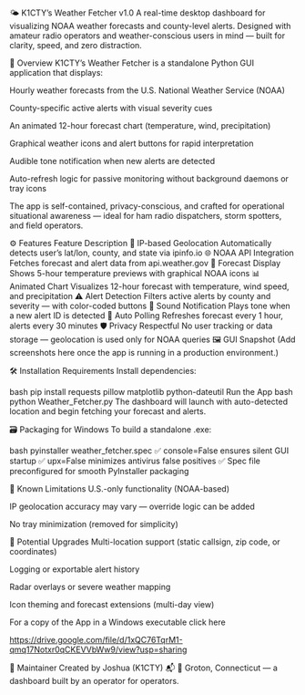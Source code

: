🌤️ K1CTY’s Weather Fetcher v1.0
A real-time desktop dashboard for visualizing NOAA weather forecasts and county-level alerts. Designed with amateur radio operators and weather-conscious users in mind — built for clarity, speed, and zero distraction.

📍 Overview
K1CTY’s Weather Fetcher is a standalone Python GUI application that displays:

Hourly weather forecasts from the U.S. National Weather Service (NOAA)

County-specific active alerts with visual severity cues

An animated 12-hour forecast chart (temperature, wind, precipitation)

Graphical weather icons and alert buttons for rapid interpretation

Audible tone notification when new alerts are detected

Auto-refresh logic for passive monitoring without background daemons or tray icons

The app is self-contained, privacy-conscious, and crafted for operational situational awareness — ideal for ham radio dispatchers, storm spotters, and field operators.

⚙️ Features
Feature	Description
📡 IP-based Geolocation	Automatically detects user’s lat/lon, county, and state via ipinfo.io
🌐 NOAA API Integration	Fetches forecast and alert data from api.weather.gov
🧭 Forecast Display	Shows 5-hour temperature previews with graphical NOAA icons
📊 Animated Chart	Visualizes 12-hour forecast with temperature, wind speed, and precipitation
⚠️ Alert Detection	Filters active alerts by county and severity — with color-coded buttons
🔔 Sound Notification	Plays tone when a new alert ID is detected
🔁 Auto Polling	Refreshes forecast every 1 hour, alerts every 30 minutes
🛡️ Privacy Respectful	No user tracking or data storage — geolocation is used only for NOAA queries
🖼️ GUI Snapshot
(Add screenshots here once the app is running in a production environment.)

🛠️ Installation
Requirements
Install dependencies:

bash
pip install requests pillow matplotlib python-dateutil
Run the App
bash
python Weather_Fetcher.py
The dashboard will launch with auto-detected location and begin fetching your forecast and alerts.

🗃️ Packaging for Windows
To build a standalone .exe:

bash
pyinstaller weather_fetcher.spec
✅ console=False ensures silent GUI startup ✅ upx=False minimizes antivirus false positives ✅ Spec file preconfigured for smooth PyInstaller packaging

🚧 Known Limitations
U.S.-only functionality (NOAA-based)

IP geolocation accuracy may vary — override logic can be added

No tray minimization (removed for simplicity)

🔮 Potential Upgrades
Multi-location support (static callsign, zip code, or coordinates)

Logging or exportable alert history

Radar overlays or severe weather mapping

Icon theming and forecast extensions (multi-day view)

For a copy of the App in a Windows executable click here 

https://drive.google.com/file/d/1xQC76TqrM1-qmq17Notxr0qCKEVVbWw9/view?usp=sharing

📡 Maintainer
Created by Joshua (K1CTY) 📬 📍 Groton, Connecticut — a dashboard built by an operator for operators.
